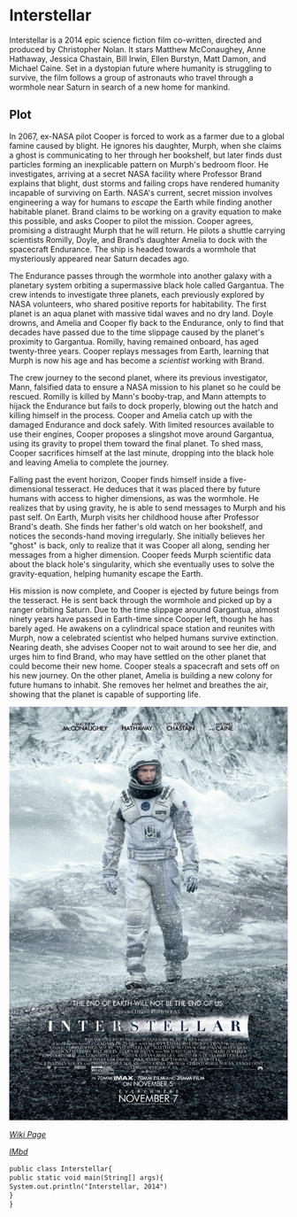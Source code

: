 # **Interstellar**

Interstellar is a 2014 epic science fiction film co-written, 
directed and produced by Christopher Nolan. It stars Matthew McConaughey, 
Anne Hathaway, Jessica Chastain, Bill Irwin, Ellen Burstyn, Matt Damon, 
and Michael Caine. Set in a dystopian future where humanity is struggling 
to survive, the film follows a group of astronauts who travel through a 
wormhole near Saturn in search of a new home for mankind.

## **Plot**


In 2067, ex-NASA pilot Cooper is forced to work as a farmer due to a global famine caused by blight. 
He ignores his daughter, Murph, when she claims a ghost is communicating to her through her bookshelf, 
but later finds dust particles forming an inexplicable pattern on Murph's bedroom floor. He investigates, 
arriving at a secret NASA facility where Professor Brand explains that blight, dust storms and failing 
crops have rendered humanity incapable of surviving on Earth. NASA's current, secret mission involves 
engineering a way for humans to *escape* the Earth while finding another habitable planet. Brand claims to be 
working on a gravity equation to make this possible, and asks Cooper to pilot the mission. Cooper agrees, 
promising a distraught Murph that he will return. He pilots a shuttle carrying scientists Romilly, Doyle, 
and Brand’s daughter Amelia to dock with the spacecraft Endurance. The ship is headed towards a wormhole that 
mysteriously appeared near Saturn decades ago.

The Endurance passes through the wormhole into another galaxy with a planetary system orbiting a supermassive 
black hole called Gargantua. The crew intends to investigate three planets, each previously explored by NASA 
volunteers, who shared positive reports for habitability. The first planet is an aqua planet with massive tidal 
waves and no dry land. Doyle drowns, and Amelia and Cooper fly back to the Endurance, only to find that decades 
have passed due to the time slippage caused by the planet's proximity to Gargantua. Romilly, having remained onboard, 
has aged twenty-three years. Cooper replays messages from Earth, learning that Murph is now his age and has become a 
*scientist* working with Brand.

The crew journey to the second planet, where its previous investigator, Mann, falsified data to ensure a NASA mission 
to his planet so he could be rescued. Romilly is killed by Mann's booby-trap, and Mann attempts to hijack the Endurance 
but fails to dock properly, blowing out the hatch and killing himself in the process. Cooper and Amelia catch up with the 
damaged Endurance and dock safely. With limited resources available to use their engines, Cooper proposes a slingshot move 
around Gargantua, using its gravity to propel them toward the final planet. To shed mass, Cooper sacrifices himself at the 
last minute, dropping into the black hole and leaving Amelia to complete the journey.

Falling past the event horizon, Cooper finds himself inside a five-dimensional tesseract. He deduces that it was placed there 
by future humans with access to higher dimensions, as was the wormhole. He realizes that by using gravity, he is able to send 
messages to Murph and his past self. On Earth, Murph visits her childhood house after Professor Brand's death. She finds her 
father's old watch on her bookshelf, and notices the seconds-hand moving irregularly. She initially believes her "ghost" is back, 
only to realize that it was Cooper all along, sending her messages from a higher dimension. Cooper feeds Murph scientific data about 
the black hole's singularity, which she eventually uses to solve the gravity-equation, helping humanity escape the Earth.

His mission is now complete, and Cooper is ejected by future beings from the tesseract. He is sent back through the wormhole and picked 
up by a ranger orbiting Saturn. Due to the time slippage around Gargantua, almost ninety years have passed in Earth-time since Cooper left, 
though he has barely aged. He awakens on a cylindrical space station and reunites with Murph, now a celebrated scientist who helped humans 
survive extinction. Nearing death, she advises Cooper not to wait around to see her die, and urges him to find Brand, who may have settled 
on the other planet that could become their new home. Cooper steals a spacecraft and sets off on his new journey. On the other planet, Amelia 
is building a new colony for future humans to inhabit. She removes her helmet and breathes the air, showing that the planet is capable of supporting life.


![Poster](Interstellar.jpg)


*[Wiki Page](https://en.wikipedia.org/wiki/Interstellar_(film))*


*[IMbd](https://www.imdb.com/title/tt0816692/)*


	public class Interstellar{
	public static void main(String[] args){
	System.out.println("Interstellar, 2014")
	}
	}